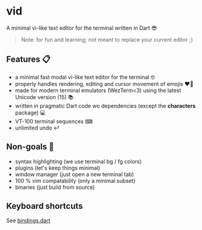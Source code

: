 # vid

A minimal vi-like text editor for the terminal written in Dart 😎
 
> Note: for fun and learning; not meant to replace your current editor ;)

## Features 📋

- a minimal fast modal vi-like text editor for the terminal 🤓
- properly handles rendering, editing and cursor movement of emojis ❤️‍🔥
- made for modern terminal emulators (WezTerm<3) using the latest Unicode version (15) 📚
- written in pragmatic Dart code wo dependencies (except the **characters** package) 💻
- VT-100 terminal sequences ⌨
- unlimited undo ↩️

## Non-goals 🛑

- syntax highlighting (we use terminal bg / fg colors)
- plugins (let's keep things minimal)
- window manager (just open a new terminal tab)
- 100 % vim compatability (only a minimal subset)
- binaries (just build from source)

## Keyboard shortcuts

See [bindings.dart](lib/bindings.dart)
